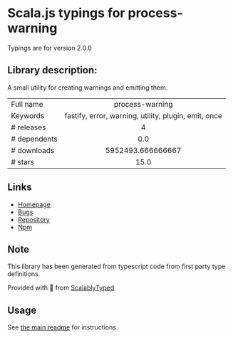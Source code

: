 
# Scala.js typings for process-warning

Typings are for version 2.0.0

## Library description:
A small utility for creating warnings and emitting them.

|                    |                 |
| ------------------ | :-------------: |
| Full name          | process-warning |
| Keywords           | fastify, error, warning, utility, plugin, emit, once |
| # releases         | 4 |
| # dependents       | 0.0 |
| # downloads        | 5952493.666666667 |
| # stars            | 15.0 |

## Links
- [Homepage](https://github.com/fastify/fastify-warning#readme)
- [Bugs](https://github.com/fastify/fastify-warning/issues)
- [Repository](https://github.com/fastify/process-warning)
- [Npm](https://www.npmjs.com/package/process-warning)
    


## Note
This library has been generated from typescript code from first party type definitions.

Provided with :purple_heart: from [ScalablyTyped](https://github.com/oyvindberg/ScalablyTyped)

## Usage
See [the main readme](../../readme.md) for instructions.


